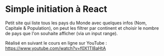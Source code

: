 # Simple initiation à React

Petit site qui liste tous les pays du Monde avec quelques infos (Nom, Capitale & Population), on peut les filtrer par continent et choisir le nombre de pays que l'on souhaite afficher (via un input range).

Réalisé en suivant le cours en ligne sur YouTube : https://www.youtube.com/watch?v=f0X1Tl8aHtA
